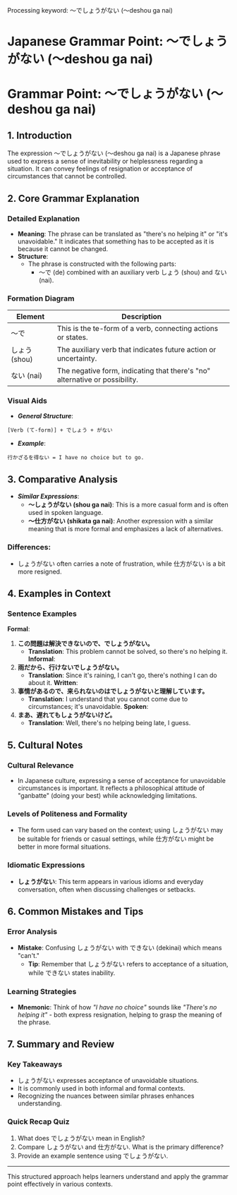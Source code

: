 Processing keyword: ～でしょうがない (〜deshou ga nai)
# Japanese Grammar Point: ～でしょうがない (〜deshou ga nai)
# Grammar Point: ～でしょうがない (〜deshou ga nai)
## 1. Introduction
The expression ～でしょうがない (〜deshou ga nai) is a Japanese phrase used to express a sense of inevitability or helplessness regarding a situation. It can convey feelings of resignation or acceptance of circumstances that cannot be controlled.
## 2. Core Grammar Explanation
### Detailed Explanation
- **Meaning**: The phrase can be translated as "there's no helping it" or "it's unavoidable." It indicates that something has to be accepted as it is because it cannot be changed.
- **Structure**:
  - The phrase is constructed with the following parts: 
    - 〜で (de) combined with an auxiliary verb しょう (shou) and ない (nai).
    
### Formation Diagram
| Element          | Description                        |
|------------------|------------------------------------|
| 〜で              | This is the te-form of a verb, connecting actions or states. |
| しょう (shou)    | The auxiliary verb that indicates future action or uncertainty. |
| ない (nai)      | The negative form, indicating that there's "no" alternative or possibility. |
### Visual Aids
- ***General Structure***:
```
[Verb (て-form)] + でしょう + がない
```
- ***Example***:
```
行かざるを得ない = I have no choice but to go.
```
## 3. Comparative Analysis
- ***Similar Expressions***:
  - **〜しょうがない (shou ga nai)**: This is a more casual form and is often used in spoken language. 
  - **〜仕方がない (shikata ga nai)**: Another expression with a similar meaning that is more formal and emphasizes a lack of alternatives. 
  
### Differences:
- しょうがない often carries a note of frustration, while 仕方がない is a bit more resigned.
## 4. Examples in Context
### Sentence Examples
**Formal**:
1. **この問題は解決できないので、でしょうがない。**
   - **Translation**: This problem cannot be solved, so there's no helping it.
**Informal**:
2. **雨だから、行けないでしょうがない。**
   - **Translation**: Since it's raining, I can't go, there's nothing I can do about it.
**Written**:
3. **事情があるので、来られないのはでしょうがないと理解しています。**
   - **Translation**: I understand that you cannot come due to circumstances; it's unavoidable.
**Spoken**:
4. **まあ、遅れてもしょうがないけど。**
   - **Translation**: Well, there's no helping being late, I guess.
## 5. Cultural Notes
### Cultural Relevance
- In Japanese culture, expressing a sense of acceptance for unavoidable circumstances is important. It reflects a philosophical attitude of "ganbatte" (doing your best) while acknowledging limitations.
  
### Levels of Politeness and Formality
- The form used can vary based on the context; using しょうがない may be suitable for friends or casual settings, while 仕方がない might be better in more formal situations.
### Idiomatic Expressions
- **しょうがない**: This term appears in various idioms and everyday conversation, often when discussing challenges or setbacks.
## 6. Common Mistakes and Tips
### Error Analysis
- **Mistake**: Confusing しょうがない with できない (dekinai) which means "can't."
   - **Tip**: Remember that しょうがない refers to acceptance of a situation, while できない states inability.
### Learning Strategies
- **Mnemonic**: Think of how *"I have no choice"* sounds like *"There's no helping it"* - both express resignation, helping to grasp the meaning of the phrase.
## 7. Summary and Review
### Key Takeaways
- しょうがない expresses acceptance of unavoidable situations.
- It is commonly used in both informal and formal contexts.
- Recognizing the nuances between similar phrases enhances understanding.
### Quick Recap Quiz
1. What does でしょうがない mean in English?
2. Compare しょうがない and 仕方がない. What is the primary difference?
3. Provide an example sentence using でしょうがない. 
---
This structured approach helps learners understand and apply the grammar point effectively in various contexts.
